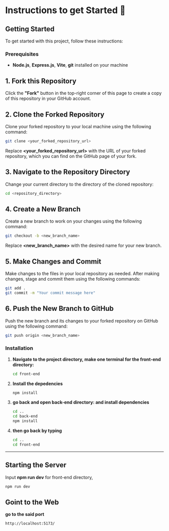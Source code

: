 # Instructions to get Started 👋
## Getting Started

To get started with this project, follow these instructions:
### Prerequisites

- **Node.js**, **Express.js**, **Vite**, **git** installed on your machine
  
## 1. Fork this Repository

Click the **"Fork"** button in the top-right corner of this page to create a copy of this repository in your GitHub account.

## 2. Clone the Forked Repository

Clone your forked repository to your local machine using the following command:

```bash
git clone <your_forked_repository_url>
```

Replace **<your_forked_repository_url>** with the URL of your forked repository, which you can find on the GitHub page of your fork.

## 3. Navigate to the Repository Directory

Change your current directory to the directory of the cloned repository:

```bash
cd <repository_directory>
```

## 4. Create a New Branch
Create a new branch to work on your changes using the following command:

```bash
git checkout -b <new_branch_name>
```

Replace **<new_branch_name>** with the desired name for your new branch.

## 5. Make Changes and Commit

Make changes to the files in your local repository as needed. After making changes, stage and commit them using the following commands:
```bash
git add .
git commit -m "Your commit message here"
```
## 6. Push the New Branch to GitHub
Push the new branch and its changes to your forked repository on GitHub using the following command:
```bash
git push origin <new_branch_name>
```

### Installation


1. **Navigate to the project directory, make one terminal for the front-end directory:**

   ```bash
   cd front-end
   ```

2. **Install the depedencies**

   ```bash
   npm install
   ```

3. **go back and open back-end directory: and install dependencies**

   ```bash
   cd ..
   cd back-end
   npm install
   ```

4. **then go back by typing**

   ```bash
   cd ..
   cd front-end
   ```

<hr>

## Starting the Server

 Input **npm run dev** for front-end directory, 

   ```bash
   npm run dev
   ```

## Goint to the Web
 
 **go to the said port**
   ```bash
   http://localhost:5173/
   ```